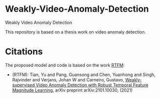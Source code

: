 # Weakly-Video-Anomaly-Detection
Weakly Video Anomaly Detection

This repository is based on a thesis work on video anomaly detection.

# Citations

The proposed model and code is based on the work [RTFM](https://github.com/tianyu0207/RTFM):
- (RTFM): Tian, Yu and Pang, Guansong and Chen, Yuanhong and Singh, Rajvinder and Verjans, Johan W and Carneiro, Gustavo, [Weakly-supervised Video Anomaly Detection with Robust Temporal Feature Magnitude Learning](https://arxiv.org/pdf/2101.10030.pdf), arXiv preprint arXiv:2101.10030, (2021)
